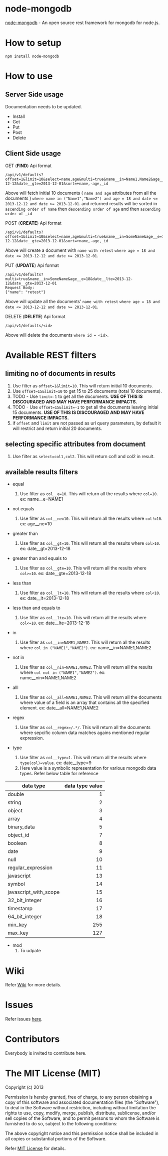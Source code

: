 node-mongodb
==============

[node-mongodb](https://github.com/somandubey/node-mongodb) - An open source rest framework for mongodb for node.js.

# How to setup

	npm install node-mongodb

# How to use


## Server Side usage
Documentation needs to be updated.

- Install
- Get
- Put
- Post
- Delete
 
## Client Side usage

GET (**FIND**) Api format

> 
	/api/v1/defaults?offset=1&limit=10&select=name,age&multi=true&name__in=Name1,Name2&age__e=18&date__lte=2013-12-12&date__gte=2013-12-01&sort=+name,-age,_id

Above will fetch initial 10 documents ( `name and age` attributes from all the documents ) `where name in ("Name1","Name2") and age = 18 and date <= 2013-12-12 and date >= 2013-12-01`. and returned results will be sorted in `ascending order of name` then `descending order of age` and then `ascending order of _id`

POST (**CREATE**) Api format

> 
	/api/v1/defaults?offset=1&limit=10&select=name,age&multi=true&name__in=SomeName&age__e=18&date__lte=2013-12-12&date__gte=2013-12-01&sort=+name,-age,_id

Above will create a document with `name with retest` `where age = 18 and date <= 2013-12-12 and date >= 2013-12-01`.

PUT (**UPDATE**) Api format

> 
	/api/v1/defaults?multi=true&name__in=SomeName&age__e=18&date__lte=2013-12-12&date__gte=2013-12-01
	Request Body:
	{"name": "retest"}

Above will update all the documents' `name with retest` `where age = 18 and date <= 2013-12-12 and date >= 2013-12-01`.

DELETE (**DELETE**) Api format

> 
	/api/v1/defaults/<id>

Above will delete the documents `where id = <id>`.


# Available REST filters
 
## limiting no of documents in results
1. Use filter as `offset=1&limit=10`. This will return initial 10 documents.
2. Use `offset=15&limit=10` to get 15 to 25 documents (total 10 documents).
3. TODO - Use `limit=-1` to get all the documents. **USE OF THIS IS DISCOURAGED AND MAY HAVE PERFORMANCE IMPACTS.**
4. TODO - Use `offset=15&limit=-1` to get all the documents leaving initial 15 documents. **USE OF THIS IS DISCOURAGED AND MAY HAVE PERFORMANCE IMPACTS.**
5. if `offset` and `limit` are not passed as url query parameters, by default it will restrict and return initial 20 documents.

## selecting specific attributes from document
1. Use filter as `select=col1,col2`. This will return col1 and col2 in result.

## available results filters

* equal
 	1. Use filter as `col__e=10`. This will return all the results where `col=10`. ex: name__e=NAME1
* not equals
 	1. Use filter as `col__ne=10`. This will return all the results where `col!=10`. ex: age__ne=10
* greater than
 	1. Use filter as `col__gt=10`. This will return all the results where `col>10`. ex: date__gt=2013-12-18
* greater than and equals to
 	1. Use filter as `col__gte=10`. This will return all the results where `col>=10`. ex: date__gte=2013-12-18
* less than
 	1. Use filter as `col__lt=10`. This will return all the results where `col<10`. ex: date__lt=2013-12-18
* less than and equals to
 	1. Use filter as `col__lte=10`. This will return all the results where `col<=10`. ex: date__lte=2013-12-18
* in
 	1. Use filter as `col__in=NAME1,NAME2`. This will return all the results where `col in ("NAME1","NAME2")`. ex: name__in=NAME1,NAME2
* not in
 	1. Use filter as `col__nin=NAME1,NAME2`. This will return all the results where `col not in ("NAME1","NAME2")`. ex: name__nin=NAME1,NAME2
* alll
 	1. Use filter as `col__all=NAME1,NAME2`. This will return all the documents where value of a field is an array that contains all the specified element. ex: date__all=NAME1,NAME2

* regex
 	1. Use filter as `col__regex=/.*/`. This will return all the documents where sepcific column data matches agains mentioned regular expression.
 
* type
 	1. Use filter as `col__type=1`. This will return all the results where `type(col)=value`. ex: date__type=9
 	2. Here value is a symbolic representation for various mongodb data types. Refer below table for reference

| data type             | data type value |
| --------------------- |----------------:|
| double                | 1               |
| string                | 2               |
| object                | 3               |
| array                 | 4               |
| binary_data           | 5               |
| object_id             | 7               |
| boolean               | 8               |
| date                  | 9               |
| null                  | 10              |
| regular_expression    | 11              |
| javascript            | 13              |
| symbol                | 14              |
| javascript_with_scope | 15              |
| 32_bit_integer        | 16              |
| timestamp             | 17              |
| 64_bit_integer        | 18              |
| min_key               | 255             |
| max_key               | 127             |


* mod
 	1. To udpate

# Wiki

Refer [Wiki](https://github.com/somandubey/node-mongodb/wiki) for more details.

# Issues

Refer issues [here](https://github.com/somandubey/node-mongodb/issues).

# Contributors

Everybody is invited to contribute here.

# The MIT License (MIT)

Copyright (c) 2013

Permission is hereby granted, free of charge, to any person obtaining a copy of
this software and associated documentation files (the "Software"), to deal in
the Software without restriction, including without limitation the rights to
use, copy, modify, merge, publish, distribute, sublicense, and/or sell copies of
the Software, and to permit persons to whom the Software is furnished to do so,
subject to the following conditions:

The above copyright notice and this permission notice shall be included in all
copies or substantial portions of the Software.

Refer [MIT License](https://github.com/somandubey/node-mongodb/blob/master/LICENSE) for details.